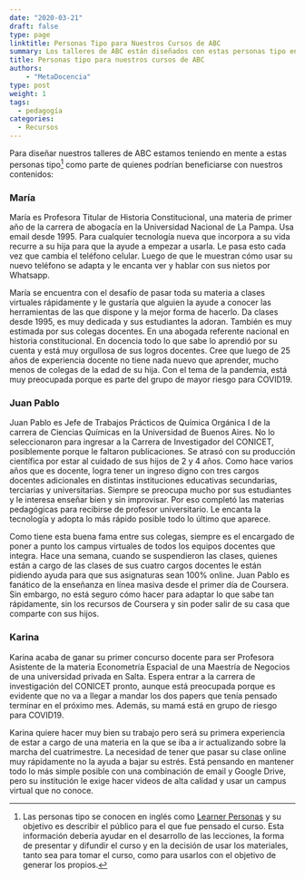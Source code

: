 ```yaml
---
date: "2020-03-21"
draft: false
type: page
linktitle: Personas Tipo para Nuestros Cursos de ABC
summary: Los talleres de ABC están diseñados con estas personas tipo en mente
title: Personas tipo para nuestros cursos de ABC
authors: 
    - "MetaDocencia"
type: post
weight: 1
tags: 
  - pedagogía
categories:
  - Recursos
---
```


Para diseñar nuestros talleres de ABC estamos teniendo en mente a estas personas tipo[^1] como parte de quienes podrían beneficiarse con nuestros contenidos:

### María

María es Profesora Titular de Historia Constitucional, una materia de primer año de la carrera de abogacía en la Universidad Nacional de La Pampa. Usa email desde 1995. Para cualquier tecnología nueva que incorpora a su vida recurre a su hija para que la ayude a empezar a usarla. Le pasa esto cada vez que cambia el teléfono celular. Luego de que le muestran cómo usar su nuevo teléfono se adapta y le encanta ver y hablar con sus nietos por Whatsapp.

María se encuentra con el desafío de pasar toda su materia a clases virtuales rápidamente y le gustaría que alguien la ayude a conocer las herramientas de las que dispone y la mejor forma de hacerlo. Da clases desde 1995, es muy dedicada y sus estudiantes la adoran. También es muy estimada por sus colegas docentes. En una abogada referente nacional en historia constitucional. En docencia todo lo que sabe lo aprendió por su cuenta y está muy orgullosa de sus logros docentes. Cree que luego de 25 años de experiencia docente no tiene nada nuevo que aprender, mucho menos de colegas de la edad de su hija. Con el tema de la pandemia, está muy preocupada porque es parte del grupo de mayor riesgo para COVID19.

### Juan Pablo

Juan Pablo es Jefe de Trabajos Prácticos de Química Orgánica I de la carrera de Ciencias Químicas en la Universidad de Buenos Aires. No lo seleccionaron para ingresar a la Carrera de Investigador del CONICET, posiblemente porque le faltaron publicaciones. Se atrasó con su producción científica por estar al cuidado de sus hijos de 2 y 4 años. Como hace varios años que es docente, logra tener un ingreso digno con tres cargos docentes adicionales en distintas instituciones educativas secundarias, terciarias y universitarias. Siempre se preocupa mucho por sus estudiantes y le interesa enseñar bien y sin improvisar. Por eso completó las materias pedagógicas para recibirse de profesor universitario. Le encanta la tecnología y adopta lo más rápido posible todo lo último que aparece.   

Como tiene esta buena fama entre sus colegas, siempre es el encargado de poner a punto los campus virtuales de todos los equipos docentes que integra. Hace una semana, cuando se suspendieron las clases, quienes están a cargo de las clases de sus cuatro cargos docentes le están pidiendo ayuda para que sus asignaturas sean 100% online. Juan Pablo es fanático de la enseñanza en línea masiva desde el primer día de Coursera. Sin embargo, no está seguro cómo hacer para adaptar lo que sabe tan rápidamente, sin los recursos de Coursera y sin poder salir de su casa que comparte con sus hijos.

### Karina

Karina acaba de ganar su primer concurso docente para ser Profesora Asistente de la materia Econometría Espacial de una Maestría de Negocios de una universidad privada en Salta. Espera entrar a la carrera de investigación del CONICET pronto, aunque está preocupada porque es evidente que no va a llegar a mandar los dos papers que tenía pensado terminar en el próximo mes. Además, su mamá está en grupo de riesgo para COVID19.

Karina quiere hacer muy bien su trabajo pero será su primera experiencia de estar a cargo de una materia en la que se iba a ir actualizando sobre la marcha del cuatrimestre. La necesidad de tener que pasar su clase online muy rápidamente no la ayuda a bajar su estrés. Está pensando en mantener todo lo más simple posible con una combinación de email y Google Drive, pero su institución le exige hacer videos de alta calidad y usar un campus virtual que no conoce.


[^1]: Las personas tipo se conocen en inglés como [Learner Personas](http://teachtogether.tech/) y su objetivo es describir el público para el que fue pensado el curso. Esta información debería ayudar en el desarrollo de las lecciones, la forma de presentar y difundir el curso y en la decisión de usar los materiales, tanto sea para tomar el curso, como para usarlos con el objetivo de generar los propios.